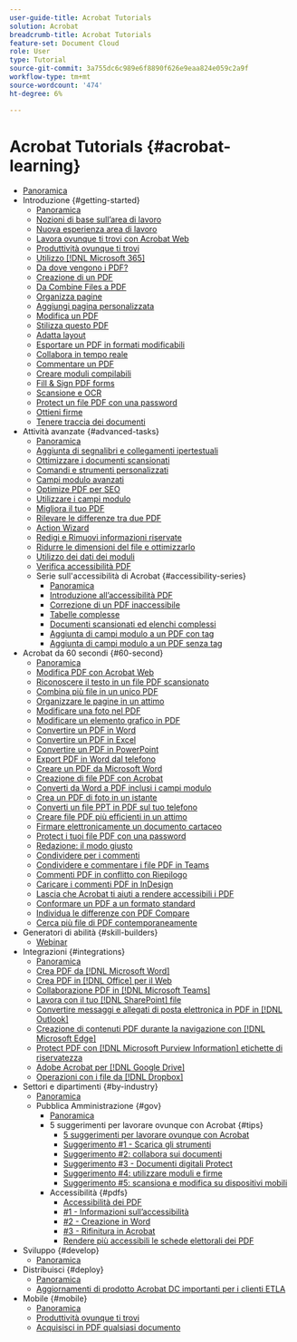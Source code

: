```yaml
---
user-guide-title: Acrobat Tutorials
solution: Acrobat
breadcrumb-title: Acrobat Tutorials
feature-set: Document Cloud
role: User
type: Tutorial
source-git-commit: 3a755dc6c989e6f8890f626e9eaa824e059c2a9f
workflow-type: tm+mt
source-wordcount: '474'
ht-degree: 6%

---
```



# Acrobat Tutorials {#acrobat-learning}

+ [Panoramica](overview.md)
+ Introduzione {#getting-started}
   + [Panoramica](getting-started/getting-started-overview.md)
   + [Nozioni di base sull’area di lavoro](getting-started/get-to-know-the-acrobat-dc-interface.md)
   + [Nuova esperienza area di lavoro](getting-started/new-workspace.md)
   + [Lavora ovunque ti trovi con Acrobat Web](getting-started/acrobatweb.md)
   + [Produttività ovunque ti trovi](getting-started/productivity.md)
   + [Utilizzo [!DNL Microsoft 365]](https://experienceleague.adobe.com/docs/document-cloud-learn/acrobat-learning/integrations/integrate-overview.html#microsoft)
   + [Da dove vengono i PDF?](getting-started/where-do-pdfs-come-from.md)
   + [Creazione di un PDF](getting-started/create-pdf.md)
   + [Da Combine Files a PDF](getting-started/combine-to-pdf.md)
   + [Organizza pagine](getting-started/organize.md)
   + [Aggiungi pagina personalizzata](getting-started/add-custom-page.md)
   + [Modifica un PDF](getting-started/edit-pdf.md)
   + [Stilizza questo PDF](getting-started/stylize-this-PDF.md)
   + [Adatta layout](getting-started/auto-adjust-layout.md)
   + [Esportare un PDF in formati modificabili](getting-started/export-pdf.md)
   + [Collabora in tempo reale](getting-started/collaborate.md)
   + [Commentare un PDF](getting-started/comment-on-pdf-files.md)
   + [Creare moduli compilabili](getting-started/create-fillable-forms.md)
   + [Fill &amp; Sign PDF forms](getting-started/fill-and-sign.md)
   + [Scansione e OCR](getting-started/scan-and-ocr.md)
   + [Protect un file PDF con una password](getting-started/password-protect.md)
   + [Ottieni firme](getting-started/signatures.md)
   + [Tenere traccia dei documenti](getting-started/track.md)
+ Attività avanzate {#advanced-tasks}
   + [Panoramica](advanced-tasks/advanced-tasks-overview.md)
   + [Aggiunta di segnalibri e collegamenti ipertestuali](advanced-tasks/bookmarks.md)
   + [Ottimizzare i documenti scansionati](advanced-tasks/optimizescan.md)
   + [Comandi e strumenti personalizzati](advanced-tasks/custom.md)
   + [Campi modulo avanzati](advanced-tasks/advancedforms.md)
   + [Optimize PDF per SEO](advanced-tasks/optimizeseo.md)
   + [Utilizzare i campi modulo](advanced-tasks/workforms.md)
   + [Migliora il tuo PDF](advanced-tasks/enhance.md)
   + [Rilevare le differenze tra due PDF](advanced-tasks/compare.md)
   + [Action Wizard](advanced-tasks/action.md)
   + [Redigi e Rimuovi informazioni riservate](advanced-tasks/redact.md)
   + [Ridurre le dimensioni del file e ottimizzarlo](advanced-tasks/reduce.md)
   + [Utilizzo dei dati dei moduli](advanced-tasks/formdata.md)
   + [Verifica accessibilità PDF](advanced-tasks/accessibility.md)
   + Serie sull&#39;accessibilità di Acrobat {#accessibility-series}
      + [Panoramica](advanced-tasks/accessibility-series.md)
      + [Introduzione all’accessibilità PDF](advanced-tasks/accessibilitysession1.md)
      + [Correzione di un PDF inaccessibile](advanced-tasks/accessibilitysession2.md)
      + [Tabelle complesse](advanced-tasks/accessibilitysession3.md)
      + [Documenti scansionati ed elenchi complessi](advanced-tasks/accessibilitysession4.md)
      + [Aggiunta di campi modulo a un PDF con tag](advanced-tasks/accessibilitysession5.md)
      + [Aggiunta di campi modulo a un PDF senza tag](advanced-tasks/accessibilitysession6.md)
+ Acrobat da 60 secondi {#60-second}
   + [Panoramica](60-second/60-second-overview.md)
   + [Modifica PDF con Acrobat Web](60-second/edit.md)
   + [Riconoscere il testo in un file PDF scansionato](60-second/textrecognition.md)
   + [Combina più file in un unico PDF](60-second/combine-to-one-pdf.md)
   + [Organizzare le pagine in un attimo](60-second/organize.md)
   + [Modificare una foto nel PDF](60-second/editphoto.md)
   + [Modificare un elemento grafico in PDF](60-second/editgraphic.md)
   + [Convertire un PDF in Word](60-second/convert-pdf-word.md)
   + [Convertire un PDF in Excel](60-second/convert-pdf-excel.md)
   + [Convertire un PDF in PowerPoint](60-second/convert-pdf-powerpoint.md)
   + [Export PDF in Word dal telefono](60-second/exportwordphone.md)
   + [Creare un PDF da Microsoft Word](60-second/word-to-pdf.md)
   + [Creazione di file PDF con Acrobat](60-second/create-from-acrobat.md)
   + [Converti da Word a PDF inclusi i campi modulo](60-second/wordform.md)
   + [Crea un PDF di foto in un istante](60-second/photo.md)
   + [Converti un file PPT in PDF sul tuo telefono](60-second/phone.md)
   + [Creare file PDF più efficienti in un attimo](60-second/optimize.md)
   + [Firmare elettronicamente un documento cartaceo](60-second/sign.md)
   + [Protect i tuoi file PDF con una password](60-second/protect.md)
   + [Redazione: il modo giusto](60-second/redaction.md)
   + [Condividere per i commenti](60-second/share-comment.md)
   + [Condividere e commentare i file PDF in Teams](60-second/share-comment-teams.md)
   + [Commenti PDF in conflitto con Riepilogo](60-second/summarize-comments.md)
   + [Caricare i commenti PDF in InDesign](60-second/indesign.md)
   + [Lascia che Acrobat ti aiuti a rendere accessibili i PDF](60-second/accessible.md)
   + [Conformare un PDF a un formato standard](60-second/conform.md)
   + [Individua le differenze con PDF Compare](60-second/compare.md)
   + [Cerca più file di PDF contemporaneamente](60-second/search.md)
+ Generatori di abilità {#skill-builders}
   + [Webinar](skill-builder/skill-builder-webinars.md)
+ Integrazioni {#integrations}
   + [Panoramica](integrate/integrate-overview.md)
   + [Crea PDF da [!DNL Microsoft Word]](integrate/createfromword.md)
   + [Crea PDF in [!DNL Office] per il Web](integrate/createofficeweb.md)
   + [Collaborazione PDF in [!DNL Microsoft Teams]](integrate/acrobatandteams.md)
   + [Lavora con il tuo [!DNL SharePoint] file](integrate/acrobatandsp.md)
   + [Convertire messaggi e allegati di posta elettronica in PDF in [!DNL Outlook]](integrate/outlook.md)
   + [Creazione di contenuti PDF durante la navigazione con [!DNL Microsoft Edge]](integrate/edge.md)
   + [Protect PDF con [!DNL Microsoft Purview Information] etichette di riservatezza](integrate/microsoftsensitivitylabels.md)
   + [Adobe Acrobat per [!DNL Google Drive]](integrate/acrobatandgoogle.md)
   + [Operazioni con i file da [!DNL Dropbox]](integrate/acrobat-dropbox.md)
+ Settori e dipartimenti {#by-industry}
   + [Panoramica](industry/industry-overview.md)
   + Pubblica Amministrazione {#gov}
      + [Panoramica](industry/gov/gov-overview.md)
      + 5 suggerimenti per lavorare ovunque con Acrobat {#tips}
         + [5 suggerimenti per lavorare ovunque con Acrobat](industry/gov/5-tips-for-working-anywhere-with-acrobat-dc-for-government.md)
         + [Suggerimento #1 - Scarica gli strumenti](industry/gov/get-your-tools.md)
         + [Suggerimento #2: collabora sui documenti](industry/gov/collaborate-on-documents.md)
         + [Suggerimento #3 - Documenti digitali Protect](industry/gov/protect-digital-documents.md)
         + [Suggerimento #4: utilizzare moduli e firme](industry/gov/work-with-forms-and-signatures.md)
         + [Suggerimento #5: scansiona e modifica su dispositivi mobili](industry/gov/scan-and-edit-on-mobile.md)
      + Accessibilità {#pdfs}
         + [Accessibilità dei PDF](industry/gov/making-pdfs-accessible.md)
         + [#1 - Informazioni sull’accessibilità](industry/gov/understanding-accessibility.md)
         + [#2 - Creazione in Word](industry/gov/authoring-in-word.md)
         + [#3 - Rifinitura in Acrobat](industry/gov/finishing-in-acrobat.md)
         + [Rendere più accessibili le schede elettorali dei PDF](industry/gov/making-pdf-ballots-accessible.md)
+ Sviluppo {#develop}
   + [Panoramica](develop/develop-overview.md)
+ Distribuisci {#deploy}
   + [Panoramica](deploy/deploy-overview.md)
   + [Aggiornamenti di prodotto Acrobat DC importanti per i clienti ETLA](deploy/signentitlementchanges.md)
+ Mobile {#mobile}
   + [Panoramica](mobile/mobile-overview.md)
   + [Produttività ovunque ti trovi](https://experienceleague.adobe.com/docs/document-cloud-learn/acrobat-learning/getting-started/productivity.html)
   + [Acquisisci in PDF qualsiasi documento](mobile/scan-mobile-app.md)
